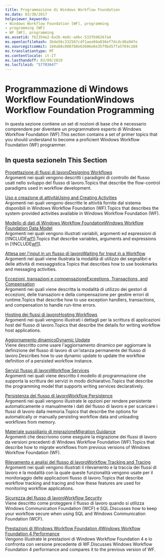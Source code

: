 ```yaml
---
title: Programmazione di Windows Workflow Foundation
ms.date: 03/30/2017
helpviewer_keywords:
- Windows Workflow Foundation [WF], programming
- programming [WF]
- WF [WF], programming
ms.assetid: f62354e2-6a2b-4e8c-a4bc-533fb96267a4
ms.openlocfilehash: 3b4e56c332567cdf1aea94a836ef7dcdcd8a94fe
ms.sourcegitcommit: 160a88c8087b0e63606e6e35f9bd57fa5f69c168
ms.translationtype: MT
ms.contentlocale: it-IT
ms.lasthandoff: 03/09/2019
ms.locfileid: "57703647"
---
```

# <a name="windows-workflow-foundation-programming"></a><span data-ttu-id="8d9e6-102">Programmazione di Windows Workflow Foundation</span><span class="sxs-lookup"><span data-stu-id="8d9e6-102">Windows Workflow Foundation Programming</span></span>
<span data-ttu-id="8d9e6-103">In questa sezione contiene un set di nozioni di base che è necessario comprendere per diventare un programmatore esperto di Windows Workflow Foundation (WF).</span><span class="sxs-lookup"><span data-stu-id="8d9e6-103">This section contains a set of primer topics that you should understand to become a proficient Windows Workflow Foundation (WF) programmer.</span></span>  
  
## <a name="in-this-section"></a><span data-ttu-id="8d9e6-104">In questa sezione</span><span class="sxs-lookup"><span data-stu-id="8d9e6-104">In This Section</span></span>  
 [<span data-ttu-id="8d9e6-105">Progettazione di flussi di lavoro</span><span class="sxs-lookup"><span data-stu-id="8d9e6-105">Designing Workflows</span></span>](designing-workflows.md)  
 <span data-ttu-id="8d9e6-106">Argomenti nei quali vengono descritti i paradigmi di controllo del flusso usati nello sviluppo del flusso di lavoro.</span><span class="sxs-lookup"><span data-stu-id="8d9e6-106">Topics that describe the flow-control paradigms used in workflow development.</span></span>  
  
 [<span data-ttu-id="8d9e6-107">Uso e creazione di attività</span><span class="sxs-lookup"><span data-stu-id="8d9e6-107">Using and Creating Activities</span></span>](using-and-creating-activities.md)  
 <span data-ttu-id="8d9e6-108">Argomenti nei quali vengono descritte le attività fornite dal sistema disponibili in Windows Workflow Foundation (WF).</span><span class="sxs-lookup"><span data-stu-id="8d9e6-108">Topics that describes the system-provided activities available in Windows Workflow Foundation (WF).</span></span>  
  
 [<span data-ttu-id="8d9e6-109">Modello di dati di Windows Workflow Foundation</span><span class="sxs-lookup"><span data-stu-id="8d9e6-109">Windows Workflow Foundation Data Model</span></span>](data-model.md)  
 <span data-ttu-id="8d9e6-110">Argomenti nei quali vengono illustrati variabili, argomenti ed espressioni di [!INCLUDE[wf1](../../../includes/wf1-md.md)].</span><span class="sxs-lookup"><span data-stu-id="8d9e6-110">Topics that describe variables, arguments and expressions in [!INCLUDE[wf1](../../../includes/wf1-md.md)].</span></span>  
  
 [<span data-ttu-id="8d9e6-111">Attesa per l'input in un flusso di lavoro</span><span class="sxs-lookup"><span data-stu-id="8d9e6-111">Waiting for Input in a Workflow</span></span>](waiting-for-input-in-a-workflow.md)  
 <span data-ttu-id="8d9e6-112">Argomenti nei quali viene illustrata la modalità di utilizzo dei segnalibri e delle attività di messaggistica.</span><span class="sxs-lookup"><span data-stu-id="8d9e6-112">Topics that describes how to use bookmarks and messaging activities.</span></span>  
  
 [<span data-ttu-id="8d9e6-113">Eccezioni, transazioni e compensazione</span><span class="sxs-lookup"><span data-stu-id="8d9e6-113">Exceptions, Transactions, and Compensation</span></span>](exceptions-transactions-and-compensation.md)  
 <span data-ttu-id="8d9e6-114">Argomenti nei quali viene descritta la modalità di utilizzo dei gestori di eccezioni, delle transazioni e della compensazione per gestire errori di runtime.</span><span class="sxs-lookup"><span data-stu-id="8d9e6-114">Topics that describe how to use exception handlers, transactions, and compensation to handle run-time errors.</span></span>  
  
 [<span data-ttu-id="8d9e6-115">Hosting dei flussi di lavoro</span><span class="sxs-lookup"><span data-stu-id="8d9e6-115">Hosting Workflows</span></span>](hosting-workflows.md)  
 <span data-ttu-id="8d9e6-116">Argomenti nei quali vengono illustrati i dettagli per la scrittura di applicazioni host del flusso di lavoro.</span><span class="sxs-lookup"><span data-stu-id="8d9e6-116">Topics that describe the details for writing workflow host applications.</span></span>  
  
 [<span data-ttu-id="8d9e6-117">Aggiornamento dinamico</span><span class="sxs-lookup"><span data-stu-id="8d9e6-117">Dynamic Update</span></span>](dynamic-update.md)  
 <span data-ttu-id="8d9e6-118">Viene descritto come usare l'aggiornamento dinamico per aggiornare la definizione del flusso di lavoro di un'istanza permanente del flusso di lavoro.</span><span class="sxs-lookup"><span data-stu-id="8d9e6-118">Describes how to use dynamic update to update the workflow definition of a persisted workflow instance.</span></span>  
  
 [<span data-ttu-id="8d9e6-119">Servizi flusso di lavoro</span><span class="sxs-lookup"><span data-stu-id="8d9e6-119">Workflow Services</span></span>](../wcf/feature-details/workflow-services.md)  
 <span data-ttu-id="8d9e6-120">Argomenti nei quali viene descritto il modello di programmazione che supporta la scrittura dei servizi in modo dichiarativo.</span><span class="sxs-lookup"><span data-stu-id="8d9e6-120">Topics that describe the programming model that supports writing services declaratively.</span></span>  
  
 [<span data-ttu-id="8d9e6-121">Persistenza del flusso di lavoro</span><span class="sxs-lookup"><span data-stu-id="8d9e6-121">Workflow Persistence</span></span>](workflow-persistence.md)  
 <span data-ttu-id="8d9e6-122">Argomenti nei quali vengono illustrate le opzioni per rendere persistente automaticamente o manualmente i dati del flusso di lavoro e per scaricare i flussi di lavoro dalla memoria.</span><span class="sxs-lookup"><span data-stu-id="8d9e6-122">Topics that describe the options for automatically or manually persisting workflow data and unloading workflows from memory.</span></span>  
  
 [<span data-ttu-id="8d9e6-123">Materiale sussidiario di migrazione</span><span class="sxs-lookup"><span data-stu-id="8d9e6-123">Migration Guidance</span></span>](migration-guidance.md)  
 <span data-ttu-id="8d9e6-124">Argomenti che descrivono come eseguire la migrazione dei flussi di lavoro da versioni precedenti di Windows Workflow Foundation (WF).</span><span class="sxs-lookup"><span data-stu-id="8d9e6-124">Topics that describe how to migrate workflows from previous versions of Windows Workflow Foundation (WF).</span></span>  
  
 [<span data-ttu-id="8d9e6-125">Rilevamento e analisi del flusso di lavoro</span><span class="sxs-lookup"><span data-stu-id="8d9e6-125">Workflow Tracking and Tracing</span></span>](workflow-tracking-and-tracing.md)  
 <span data-ttu-id="8d9e6-126">Argomenti nei quali vengono illustrati il rilevamento e la traccia dei flussi di lavoro e la modalità con la quale queste funzionalità vengono usate per il monitoraggio delle applicazioni flusso di lavoro.</span><span class="sxs-lookup"><span data-stu-id="8d9e6-126">Topics that describe workflow tracking and tracing and how these features are used for monitoring workflow applications.</span></span>  
  
 [<span data-ttu-id="8d9e6-127">Sicurezza del flusso di lavoro</span><span class="sxs-lookup"><span data-stu-id="8d9e6-127">Workflow Security</span></span>](workflow-security.md)  
 <span data-ttu-id="8d9e6-128">Viene descritto come proteggere il flusso di lavoro quando si utilizza Windows Communication Foundation (WCF) e SQL.</span><span class="sxs-lookup"><span data-stu-id="8d9e6-128">Discusses how to keep your workflow secure when using SQL and Windows Communication Foundation (WCF).</span></span>  
  
 [<span data-ttu-id="8d9e6-129">Prestazioni di Windows Workflow Foundation 4</span><span class="sxs-lookup"><span data-stu-id="8d9e6-129">Windows Workflow Foundation 4 Performance</span></span>](performance.md)  
 <span data-ttu-id="8d9e6-130">Vengono illustrate le prestazioni di Windows Workflow Foundation 4 e lo confronta con versione precedente di WF.</span><span class="sxs-lookup"><span data-stu-id="8d9e6-130">Discusses Windows Workflow Foundation 4 performance and compares it to the previous version of WF.</span></span>
